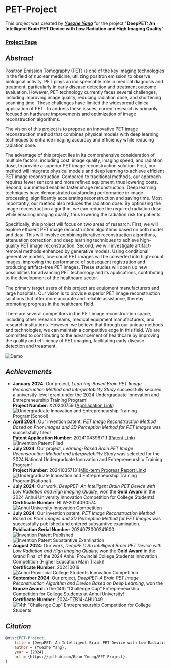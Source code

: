 # PET-Project

This project was created by [***Yuezhe Yang***](https://bean-young.github.io) for the project "**DeepPET: An Intelligent Brain PET Device with Low Radiation and High Imaging Quality**".

### [Project Page](https://petahu.github.io)

## ***Abstract***

Positron Emission Tomography (PET) is one of the key imaging technologies in the field of nuclear medicine, utilizing positron emission to observe biological activity. PET plays an indispensable role in medical diagnosis and treatment, particularly in early disease detection and treatment outcome evaluation. However, PET technology currently faces several challenges, including improving image quality, reducing radiation dose, and shortening scanning time. These challenges have limited the widespread clinical application of PET. To address these issues, current research is primarily focused on hardware improvements and optimization of image reconstruction algorithms.

The vision of this project is to propose an innovative PET image reconstruction method that combines physical models with deep learning techniques to enhance imaging accuracy and efficiency while reducing radiation dose.

The advantage of this project lies in its comprehensive consideration of multiple factors, including cost, image quality, imaging speed, and radiation dose, to provide a superior PET image reconstruction solution. First, our method will integrate physical models and deep learning to achieve efficient PET image reconstruction. Compared to traditional methods, our approach requires fewer sensors and more refined equipment, thus lowering costs. Second, our method enables faster image reconstruction. Deep learning techniques have demonstrated outstanding performance in image processing, significantly accelerating reconstruction and saving time. Most importantly, our method also reduces the radiation dose. By optimizing the image reconstruction algorithm, we can reduce the required radiation dose while ensuring imaging quality, thus lowering the radiation risk for patients.

Specifically, this project will focus on two areas of research. First, we will explore efficient PET image reconstruction algorithms based on both model and data. This will involve combining iterative reconstruction algorithms, attenuation correction, and deep learning techniques to achieve high-quality PET image reconstruction. Second, we will investigate artifact-removal methods enhanced by generative models. Using conditional generative models, low-count PET images will be converted into high-count images, improving the performance of subsequent registration and producing artifact-free PET images. These studies will open up new possibilities for advancing PET technology and its applications, contributing to the development of the healthcare sector.

The primary target users of this project are equipment manufacturers and large hospitals. Our vision is to provide superior PET image reconstruction solutions that offer more accurate and reliable assistance, thereby promoting progress in the healthcare field.

There are several competitors in the PET image reconstruction space, including other research teams, medical equipment manufacturers, and research institutions. However, we believe that through our unique methods and technologies, we can maintain a competitive edge in this field. We are committed to contributing to the advancement of healthcare by improving the quality and efficiency of PET imaging, facilitating early disease detection and treatment.

![Demo](/Supporting%20Materials/Demo.jpg)


## ***Achievements***

- **January 2024**: Our project, *Learning-Based Brain PET Image Reconstruction Method and Interpretability Study* successfully secured a university-level grant under the 2024 Undergraduate Innovation and Entrepreneurship Training Program!  
  **Project Number**: X20240759 ([Appliacation Link](/Supporting%20Materials/Learning-Based%20Brain%20PET%20Image%20Reconstruction%20Method%20and%20Interpretability%20Study-Application.pdf))
![Undergraduate Innovation and Entrepreneurship Training Program(School)](/Supporting%20Materials/Undergraduate%20Innovation%20and%20Entrepreneurship%20Training%20Program(School).png)
- **April 2024**: Our invention patent, *PET Image Reconstruction Method Based on Prior Images and 3D Perception Method for PET Images* was successfully filed!  
  **Patent Application Number**: 202410439671.1 ([Patent Link](/Supporting%20Materials/PET%20Image%20Reconstruction%20Method%20Based%20on%20Prior%20Images%20and%203D%20Perception%20Method%20for%20PET%20Images.pdf))
![Invention Patent Filed](/Supporting%20Materials/Invention%20Patent%20Filed.png)
- **July 2024**: Our project, *Learning-Based Brain PET Image Reconstruction Method and Interpretability Study* was selected for the 2024 National Undergraduate Innovation and Entrepreneurship Training Program!  
  **Project Number**: 202410357131([Mid-term Progress Report Link](/Supporting%20Materials/Learning-Based%20Brain%20PET%20Image%20Reconstruction%20Method%20and%20Interpretability%20Study-Mid-term.pdf))
![Undergraduate Innovation and Entrepreneurship Training Program(National)](/Supporting%20Materials/Undergraduate%20Innovation%20and%20Entrepreneurship%20Training%20Program(National).png)
- **July 2024**: Our work, *DeepPET: An Intelligent Brain PET Device with Low Radiation and High Imaging Quality*, won the **Gold Award** in the 2024 Anhui University Innovation Competition for College Students!  
  **Certificate Number**: HLW-2024090574
![Anhui University Innovation Competition](/Supporting%20Materials/Anhui%20University%20Innovation%20Competition.png)
- **July 2024**: Our invention patent, *PET Image Reconstruction Method Based on Prior Images and 3D Perception Method for PET Images* was successfully published and entered substantive examination.  
  **Publication Serial Number**: 2024073000241600
![Invention Patent Published](/Supporting%20Materials/Invention%20Patent%20Published.png)
![Invention Patent Substantive Examination](/Supporting%20Materials/Invention%20Patent%20Substantive%20Examination.png)
- **August 2024**: Our work, *DeepPET: An Intelligent Brain PET Device with Low Radiation and High Imaging Quality*, won the **Gold Award** in the Grand Final of the 2024 Anhui Provincial College Students Innovation Competition (Higher Education Main Track)!  
  **Certificate Number**: 202410019
![Anhui Provincial College Students Innovation Competition](/Supporting%20Materials/Anhui%20Provincial%20College%20Students%20Innovation%20Competition.png)
- **September 2024**: Our project, *DeepPET: A Brain PET Image Reconstruction Algorithm and Device Based on Deep Learning*, won the **Bronze Award** in the 14th "Challenge Cup" Entrepreneurship Competition for College Students at Anhui University!  
  **Certificate Number**: 2024-TZB14-AHU049
![14th "Challenge Cup" Entrepreneurship Competition for College Students](/Supporting%20Materials/14th%20"Challenge%20Cup"%20Entrepreneurship%20Competition%20for%20College%20Students.png)
## ***Citation***

``````bibtex
@misc{PET-Project,
	title = {DeepPET: An Intelligent Brain PET Device with Low Radiation and High Imaging Quality},
	author = {Yuezhe Yang},
	year = {2024},
	url = {https://github.com/Bean-Young/PET-Project},
}
